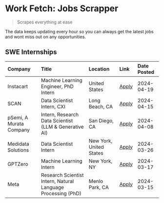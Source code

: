 # Work Fetch: Jobs Scrapper
> Scrapes everything at ease

The data keeps updating every hour so you can always get the latest jobs and wont miss out on any opportunities.

## SWE Internships
<!--START_SECTION:workfetch-->
| Company                 | Title                                                        | Location                | Link                                                                                                                                                                                                                                                                         | Date Posted   |
|:------------------------|:-------------------------------------------------------------|:------------------------|:-----------------------------------------------------------------------------------------------------------------------------------------------------------------------------------------------------------------------------------------------------------------------------|:--------------|
| Instacart               | Machine Learning Engineer, PhD Intern                        | United States           | [Apply](https://www.linkedin.com/jobs/view/machine-learning-engineer-phd-intern-at-instacart-3901991739?position=2&pageNum=0&refId=FmsXgBEUEUrMFDXsBQ9%2FuQ%3D%3D&trackingId=ltkX4f1PxHJpV7MxwmgE6A%3D%3D&trk=public_jobs_jserp-result_search-card)                          | 2024-04-19    |
| SCAN                    | Data Scientist Intern, CXI                                   | Long Beach, CA          | [Apply](https://www.linkedin.com/jobs/view/data-scientist-intern-cxi-at-scan-3899690492?position=9&pageNum=0&refId=FmsXgBEUEUrMFDXsBQ9%2FuQ%3D%3D&trackingId=ilgt%2FIiXCEE6zK7fJvw7IA%3D%3D&trk=public_jobs_jserp-result_search-card)                                        | 2024-04-15    |
| pSemi, A Murata Company | Intern, Research Data Scientist (LLM & Generative AI)        | San Diego, CA           | [Apply](https://www.linkedin.com/jobs/view/intern-research-data-scientist-llm-generative-ai-at-psemi-a-murata-company-3887074168?position=3&pageNum=0&refId=FmsXgBEUEUrMFDXsBQ9%2FuQ%3D%3D&trackingId=mOjCopo2q5DnOuBoFggcdg%3D%3D&trk=public_jobs_jserp-result_search-card) | 2024-04-08    |
| Medidata Solutions      | Data Scientist Intern                                        | New York, United States | [Apply](https://www.linkedin.com/jobs/view/data-scientist-intern-at-medidata-solutions-3810253704?position=8&pageNum=0&refId=FmsXgBEUEUrMFDXsBQ9%2FuQ%3D%3D&trackingId=NRS%2BWsLUEaU14sGyBhbctg%3D%3D&trk=public_jobs_jserp-result_search-card)                              | 2024-03-26    |
| GPTZero                 | Machine Learning Intern                                      | New York, NY            | [Apply](https://www.linkedin.com/jobs/view/machine-learning-intern-at-gptzero-3860723963?position=7&pageNum=0&refId=FmsXgBEUEUrMFDXsBQ9%2FuQ%3D%3D&trackingId=KQ9boimsa5NJareCxqaB0g%3D%3D&trk=public_jobs_jserp-result_search-card)                                         | 2024-03-17    |
| Meta                    | Research Scientist Intern, Natural Language Processing (PhD) | Menlo Park, CA          | [Apply](https://www.linkedin.com/jobs/view/research-scientist-intern-natural-language-processing-phd-at-meta-3858718375?position=5&pageNum=0&refId=FmsXgBEUEUrMFDXsBQ9%2FuQ%3D%3D&trackingId=6erjgwsnNKiKeau0O%2Bz8LQ%3D%3D&trk=public_jobs_jserp-result_search-card)        | 2024-03-15    |
<!--END_SECTION:workfetch-->
